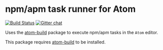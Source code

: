 # npm/apm task runner for Atom
[![Build Status](https://travis-ci.org/noseglid/atom-build-npm-apm.svg)](https://travis-ci.org/noseglid/atom-build-npm-apm)
[![Gitter chat](https://badges.gitter.im/noseglid/atom-build.svg)](https://gitter.im/noseglid/atom-build)

Uses the [atom-build](https://github.com/noseglid/atom-build) package to execute
npm/apm tasks in the `Atom` editor.

This package requires [atom-build](https://github.com/noseglid/atom-build) to be installed.
